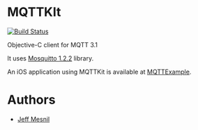 MQTTKIt
=======

[![Build Status](https://travis-ci.org/jmesnil/MQTTKit.png?branch=master)](https://travis-ci.org/jmesnil/MQTTKit)

Objective-C client for MQTT 3.1

It uses [Mosquitto 1.2.2](http://mosquitto.org) library.

An iOS application using MQTTKit is available at [MQTTExample](https://github.com/jmesnil/MQTTExample).
# Authors

* [Jeff Mesnil](http://jmesnil.net/)
